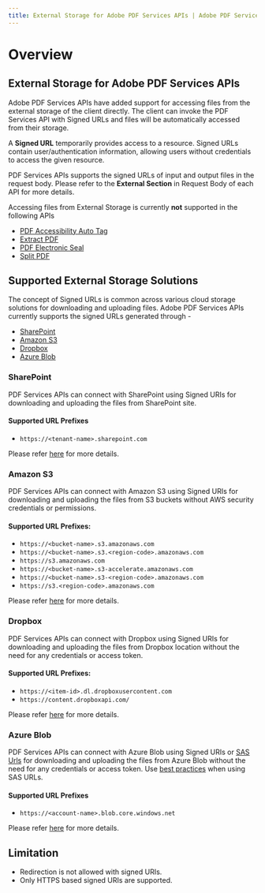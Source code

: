 ```yaml
---
title: External Storage for Adobe PDF Services APIs | Adobe PDF Services
---
```

# Overview

## **External Storage for Adobe PDF Services APIs**

Adobe PDF Services APIs have added support for accessing files from the external storage of the client directly. The client can invoke the PDF Services API with Signed URLs and files will be automatically accessed from their storage.

A **Signed URL** temporarily provides access to a resource. Signed URLs contain user/authentication information, allowing users without credentials to access the given resource.

PDF Services APIs supports the signed URLs of input and output files in the request body. Please refer to the **External Section** in Request Body of each API for more details.

<InlineAlert slots="text"/>

<div>
Accessing files from External Storage is currently <b>not</b> supported in the following APIs
<ul>
    <li> <a href="../../../apis/#tag/PDF-Accessibility-Auto-Tag">PDF Accessibility Auto Tag</a> </li>
    <li><a href="../../../apis/#tag/Extract-PDF">Extract PDF</a></li>
    <li><a href="../../../apis/#tag/PDF-Electronic-Seal">PDF Electronic Seal</a> </li>
    <li><a href="../../../apis/#tag/Split-PDF">Split PDF</a> </li>
</ul>
</div>

## Supported External Storage Solutions

The concept of Signed URLs is common across various cloud storage solutions for downloading and uploading files. Adobe PDF Services APIs currently supports the signed URLs generated through -
- [SharePoint](#sharepoint)
- [Amazon S3](#amazon-s3)
- [Dropbox](#dropbox)
- [Azure Blob](#azure-blob)


### SharePoint

PDF Services APIs can connect with SharePoint using Signed URIs for downloading and uploading the files from SharePoint site. 

#### Supported URL Prefixes

- `https://<tenant-name>.sharepoint.com`

Please refer [here](https://learn.microsoft.com/en-us/graph/overview) for more details.

### Amazon S3

PDF Services APIs can connect with Amazon S3 using Signed URIs for downloading and uploading the files from S3 buckets without AWS security credentials or permissions.

#### Supported URL Prefixes:

- `https://<bucket-name>.s3.amazonaws.com`
- `https://<bucket-name>.s3.<region-code>.amazonaws.com`
- `https://s3.amazonaws.com`
- `https://<bucket-name>.s3-accelerate.amazonaws.com`
- `https://<bucket-name>.s3-<region-code>.amazonaws.com`
- `https://s3.<region-code>.amazonaws.com`

Please refer [here](https://docs.aws.amazon.com/AmazonS3/latest/userguide/using-presigned-url.html) for more details.

### Dropbox

PDF Services APIs can connect with Dropbox using Signed URIs for downloading and uploading the files from Dropbox location without the need for any credentials or access token.

#### Supported URL Prefixes:

- `https://<item-id>.dl.dropboxusercontent.com`
- `https://content.dropboxapi.com/`


Please refer [here](https://www.dropbox.com/developers/documentation/http/documentation) for more details.

### Azure Blob

PDF Services APIs can connect with Azure Blob using Signed URIs or [SAS Urls](https://learn.microsoft.com/en-us/azure/storage/common/storage-sas-overview) for downloading and uploading the files from Azure Blob without the need for any credentials or access token. Use [best practices](https://learn.microsoft.com/en-us/azure/storage/common/storage-sas-overview#best-practices-when-using-sas) when using SAS URLs.

#### Supported URL Prefixes

- `https://<account-name>.blob.core.windows.net`

Please refer [here](https://learn.microsoft.com/en-us/azure/ai-services/translator/document-translation/how-to-guides/create-sas-tokens?tabs=Containers#create-sas-tokens-with-azure-storage-explorer) for more details. 

## Limitation
- Redirection is not allowed with signed URIs.
- Only HTTPS based signed URIs are supported.




